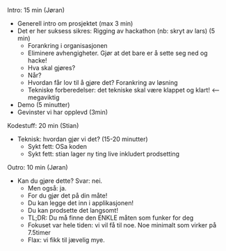 Intro: 15 min (Jøran)
 * Generell intro om prosjektet (max 3 min)
 * Det er her suksess sikres: Rigging av hackathon (nb: skryt av lars) (5 min)
    * Forankring i organisasjonen
    * Eliminere avhengigheter. Gjør at det bare er å sette seg ned og hacke!
    * Hva skal gjøres?
    * Når?
    * Hvordan får lov til å gjøre det? Forankring av løsning
    * Tekniske forberedelser: det tekniske skal være klappet og klart! <-- megaviktig
 * Demo (5 minutter)
 * Gevinster vi har opplevd (3min)

Kodestuff: 20 min (Stian)
 * Teknisk: hvordan gjør vi det? (15-20 minutter)
    * Sykt fett: OSa koden
    * Sykt fett: stian lager ny ting live inkludert prodsetting

Outro: 10 min (Jøran)
 * Kan du gjøre dette? Svar: nei.
    * Men også: ja.
    * For du gjør det på din måte!
    * Du kan legge det inn i applikasjonen!
    * Du kan prodsette det langsomt!
    * TL;DR: Du må finne den ENKLE måten som funker for deg
    * Fokuset var hele tiden: vi vil få til noe. Noe minimalt som virker på 7.5timer
    * Flax: vi fikk til jævelig mye.

